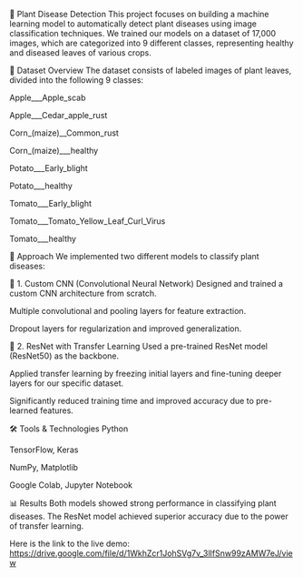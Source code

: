 🌿 Plant Disease Detection
This project focuses on building a machine learning model to automatically detect plant diseases using image classification techniques. We trained our models on a dataset of 17,000 images, which are categorized into 9 different classes, representing healthy and diseased leaves of various crops.

📂 Dataset Overview
The dataset consists of labeled images of plant leaves, divided into the following 9 classes:

Apple___Apple_scab

Apple___Cedar_apple_rust

Corn_(maize)__Common_rust

Corn_(maize)___healthy

Potato___Early_blight

Potato___healthy

Tomato___Early_blight

Tomato___Tomato_Yellow_Leaf_Curl_Virus

Tomato___healthy

🧠 Approach
We implemented two different models to classify plant diseases:

🔸 1. Custom CNN (Convolutional Neural Network)
Designed and trained a custom CNN architecture from scratch.

Multiple convolutional and pooling layers for feature extraction.

Dropout layers for regularization and improved generalization.

🔸 2. ResNet with Transfer Learning
Used a pre-trained ResNet model (ResNet50) as the backbone.

Applied transfer learning by freezing initial layers and fine-tuning deeper layers for our specific dataset.

Significantly reduced training time and improved accuracy due to pre-learned features.

🛠️ Tools & Technologies
Python

TensorFlow, Keras

NumPy, Matplotlib

Google Colab, Jupyter Notebook

📊 Results
Both models showed strong performance in classifying plant diseases. The ResNet model achieved superior accuracy due to the power of transfer learning.

Here is the link to the live demo: https://drive.google.com/file/d/1WkhZcr1JohSVg7v_3lIfSnw99zAMW7eJ/view

